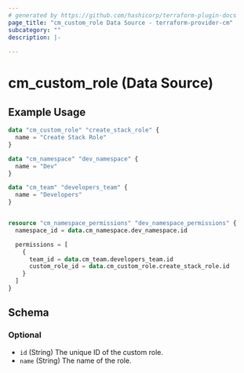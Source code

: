 ```yaml
---
# generated by https://github.com/hashicorp/terraform-plugin-docs
page_title: "cm_custom_role Data Source - terraform-provider-cm"
subcategory: ""
description: |-
  
---
```


# cm_custom_role (Data Source)



## Example Usage

```terraform
data "cm_custom_role" "create_stack_role" {
  name = "Create Stack Role"
}

data "cm_namespace" "dev_namespace" {
  name = "Dev"
}

data "cm_team" "developers_team" {
  name = "Developers"
}


resource "cm_namespace_permissions" "dev_namespace_permissions" {
  namespace_id = data.cm_namespace.dev_namespace.id

  permissions = [
    {
      team_id = data.cm_team.developers_team.id
      custom_role_id = data.cm_custom_role.create_stack_role.id
    }
  ]
}
```

<!-- schema generated by tfplugindocs -->
## Schema

### Optional

- `id` (String) The unique ID of the custom role.
- `name` (String) The name of the role.
